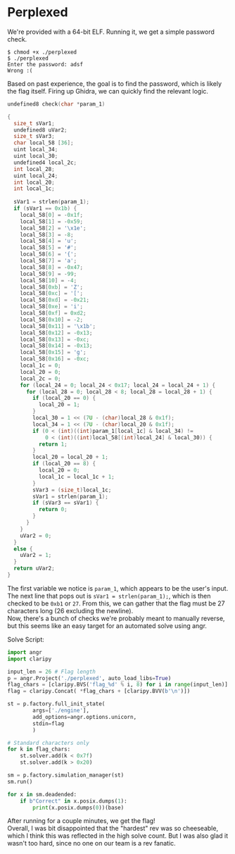 # Perplexed

We're provided with a 64-bit ELF. Running it, we get a simple password check.

```console
$ chmod +x ./perplexed
$ ./perplexed 
Enter the password: adsf
Wrong :(
```

Based on past experience, the goal is to find the password, which is likely the flag itself. Firing up Ghidra, we can quickly find the relevant logic. 

```c
undefined8 check(char *param_1)

{
  size_t sVar1;
  undefined8 uVar2;
  size_t sVar3;
  char local_58 [36];
  uint local_34;
  uint local_30;
  undefined4 local_2c;
  int local_28;
  uint local_24;
  int local_20;
  int local_1c;
  
  sVar1 = strlen(param_1);
  if (sVar1 == 0x1b) {
    local_58[0] = -0x1f;
    local_58[1] = -0x59;
    local_58[2] = '\x1e';
    local_58[3] = -8;
    local_58[4] = 'u';
    local_58[5] = '#';
    local_58[6] = '{';
    local_58[7] = 'a';
    local_58[8] = -0x47;
    local_58[9] = -99;
    local_58[10] = -4;
    local_58[0xb] = 'Z';
    local_58[0xc] = '[';
    local_58[0xd] = -0x21;
    local_58[0xe] = 'i';
    local_58[0xf] = 0xd2;
    local_58[0x10] = -2;
    local_58[0x11] = '\x1b';
    local_58[0x12] = -0x13;
    local_58[0x13] = -0xc;
    local_58[0x14] = -0x13;
    local_58[0x15] = 'g';
    local_58[0x16] = -0xc;
    local_1c = 0;
    local_20 = 0;
    local_2c = 0;
    for (local_24 = 0; local_24 < 0x17; local_24 = local_24 + 1) {
      for (local_28 = 0; local_28 < 8; local_28 = local_28 + 1) {
        if (local_20 == 0) {
          local_20 = 1;
        }
        local_30 = 1 << (7U - (char)local_28 & 0x1f);
        local_34 = 1 << (7U - (char)local_20 & 0x1f);
        if (0 < (int)((int)param_1[local_1c] & local_34) !=
            0 < (int)((int)local_58[(int)local_24] & local_30)) {
          return 1;
        }
        local_20 = local_20 + 1;
        if (local_20 == 8) {
          local_20 = 0;
          local_1c = local_1c + 1;
        }
        sVar3 = (size_t)local_1c;
        sVar1 = strlen(param_1);
        if (sVar3 == sVar1) {
          return 0;
        }
      }
    }
    uVar2 = 0;
  }
  else {
    uVar2 = 1;
  }
  return uVar2;
}
```

The first variable we notice is `param_1`, which appears to be the user's input. The next line that  pops out is `sVar1 = strlen(param_1);`, which is then checked to be `0xb1` or `27`. From this, we can gather that the flag must be 27 characters long (26 excluding the newline).
<br>
Now, there's a bunch of checks we're probably meant to manually reverse, but this seems like an easy target for an automated solve using angr.

Solve Script:
```py
import angr
import claripy

input_len = 26 # Flag length
p = angr.Project('./perplexed', auto_load_libs=True)
flag_chars = [claripy.BVS('flag_%d' % i, 8) for i in range(input_len)]
flag = claripy.Concat( *flag_chars + [claripy.BVV(b'\n')])

st = p.factory.full_init_state(
        args=['./engine'],
        add_options=angr.options.unicorn,
        stdin=flag
        )

# Standard characters only
for k in flag_chars:
    st.solver.add(k < 0x7f)
    st.solver.add(k > 0x20)

sm = p.factory.simulation_manager(st)
sm.run()

for x in sm.deadended:
    if b"Correct" in x.posix.dumps(1):
        print(x.posix.dumps(0))(base)
```

After running for a couple minutes, we get the flag!
<br>
Overall, I was bit disappointed that the "hardest" rev was so cheeseable, which I think this was reflected in the high solve count. But I was also glad it wasn't too hard, since no one on our team is a rev fanatic.
